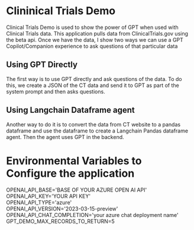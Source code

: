 # Clininical Trials Demo
Clinical Trials Demo is used to show the power of GPT when used with Clinical Trials data. This application pulls data from ClinicalTrials.gov using the beta api. Once we have the data, I show two ways we can use a GPT Copilot/Companion experience to ask questions of that particular data

## Using GPT Directly
The first way is to use GPT directly and ask questions of the data. To do this, we create a JSON of the CT data and send it to GPT as part of the system prompt and then asks questions.
## Using Langchain Dataframe agent
Another way to do it is to convert the data from CT website to a pandas dataframe and use the dataframe to create a Langchain Pandas dataframe agent. Then the agent uses GPT in the backend.

# Environmental Variables to Configure the application
OPENAI_API_BASE='BASE OF YOUR AZURE OPEN AI API'<br>
OPENAI_API_KEY='YOUR API KEY'<br>
OPENAI_API_TYPE='azure'<br>
OPENAI_API_VERSION='2023-03-15-preview'<br>
OPENAI_API_CHAT_COMPLETION='your azure chat deployment name'<br>
GPT_DEMO_MAX_RECORDS_TO_RETURN=5<br>
